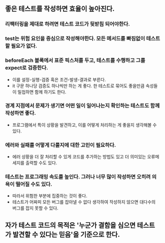 ## 좋은 테스트를 작성하면 효율이 높아진다.
### 리팩터링을 제대로 하려면 테스트 코드가 뒷받침 되어야한다.
### test는 위험 요인을 중심으로 작성해야한다. 모든 메서드를 빠짐없이 테스트할 필요가 없다. 
### beforeEach 블록에서 표준 픽스처를 두고, 테스트를 수행하고 그를 expect로 검증한다. 
- 이를 설정-실행-검증 혹은 조건-발생-결과로 부른다. 
- it 구문 하나당 검증도 하나씩만 하는 게 좋다. 한 테스트로 묶어도 좋을만큼 속성들이 밀접하면 함께 하기도 한다. 
### 경계 지점에서 문제가 생기면 어떤 일이 일어나는지 확인하는 테스트도 함께 작성하면 좋다. 
- 프로그램에서 특이 상황을 발견하고, 이를 어떻게 처리하는 게 좋을지 생각해볼 수 있다. 

### 에러와 실패를 어떻게 다룰지에 대한 고민이 필요하다. 
- 에러 상황을 더 잘 처리할 수 있게 코드를 추가하는 방법도 있고 더 의미있는 오류메세지를 출력할 수도 있다. 

### 테스트는 프로그래밍 속도를 높인다. 그러나 너무 많이 작성하면 오히려 의욕이 떨어질 수도 있다.
- 따라서 위험한 부분에 집중하는 것이 좋다. 
- 테스트가 어짜피 모든 버그를 잡아낼 수 없다 생각하여 작성하지 않으면 대다수의 버그를 잡지 못할 수 있다. 

## 자가 테스트 코드의 목적은 '누군가 결함을 심으면 테스트가 발견할 수 있다는 믿음'을 기준으로 한다. 